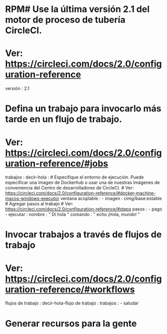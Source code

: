 # RPM# Use la última versión 2.1 del motor de proceso de tubería CircleCI.
# Ver: https://circleci.com/docs/2.0/configuration-reference
versión : 2.1

# Defina un trabajo para invocarlo más tarde en un flujo de trabajo.
# Ver: https://circleci.com/docs/2.0/configuration-reference/#jobs
trabajos :
  decir-hola :
    # Especifique el entorno de ejecución. Puede especificar una imagen de Dockerhub o usar una de nuestras Imágenes de conveniencia del Centro de desarrolladores de CircleCI.
    # Ver: https://circleci.com/docs/2.0/configuration-reference/#docker-machine-macos-windows-executor
    ventana acoplable :
      - imagen : cimg/base:estable
    # Agregar pasos al trabajo
    # Ver: https://circleci.com/docs/2.0/configuration-reference/#steps
    pasos :
      - pago
      - ejecutar :
          nombre : " Di hola "
          comando : " echo ¡Hola, mundo! "

# Invocar trabajos a través de flujos de trabajo
# Ver: https://circleci.com/docs/2.0/configuration-reference/#workflows
flujos de trabajo :
  decir-hola-flujo de trabajo :
    trabajos :
      - saludar 
# Generar recursos para la gente 
